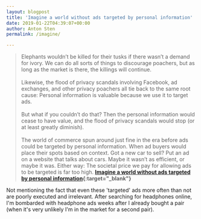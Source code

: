 ```yaml
---
layout: blogpost
title: 'Imagine a world without ads targeted by personal information'
date: 2019-01-22T04:39:07+00:00
author: Anton Sten
permalink: /imagine/

---
```


>Elephants wouldn’t be killed for their tusks if there wasn’t a demand for ivory. We can do all sorts of things to discourage poachers, but as long as the market is there, the killings will continue.
<br /><br />
Likewise, the flood of privacy scandals involving Facebook, ad exchanges, and other privacy poachers all tie back to the same root cause: Personal information is valuable because we use it to target ads.
<br /><br />
But what if you couldn’t do that? Then the personal information would cease to have value, and the flood of privacy scandals would stop (or at least greatly diminish).
<br /><br />
The world of commerce spun around just fine in the era before ads could be targeted by personal information. When ad buyers would place their spots based on context. Got a new car to sell? Put an ad on a website that talks about cars. Maybe it wasn’t as efficient, or maybe it was. Either way: The societal price we pay for allowing ads to be targeted is far too high.
**[Imagine a world without ads targeted by personal information](https://m.signalvnoise.com/imagine-a-world-without-ads-targeted-by-personal-information/){:target="_blank"}**

Not mentioning the fact that even these 'targeted' ads more often than not are poorly executed and irrelevant. After searching for headphones online, I'm bombarded with headphone ads weeks after I already bought a pair (when it's very unlikely I'm in the market for a second pair). 
